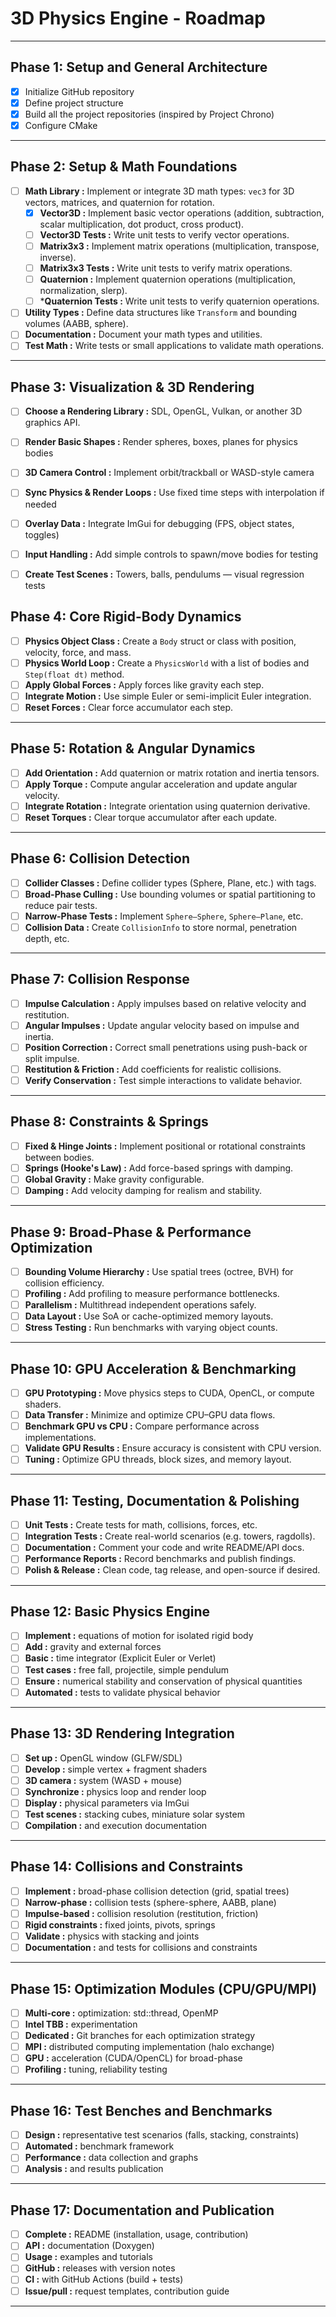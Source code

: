 # 3D Physics Engine - Roadmap

---

## Phase 1: Setup and General Architecture

- [x] Initialize GitHub repository
- [x] Define project structure
- [x] Build all the project repositories (inspired by Project Chrono)
- [x] Configure CMake

---

## Phase 2: Setup & Math Foundations  

- [ ] **Math Library :** Implement or integrate 3D math types: `vec3` for 3D vectors, matrices, and quaternion for rotation.  
  - [x] **Vector3D :** Implement basic vector operations (addition, subtraction, scalar multiplication, dot product, cross product).
  - [ ] **Vector3D Tests :** Write unit tests to verify vector operations.
  - [ ] **Matrix3x3 :** Implement matrix operations (multiplication, transpose, inverse).
  - [ ] **Matrix3x3 Tests :** Write unit tests to verify matrix operations.
  - [ ] **Quaternion :** Implement quaternion operations (multiplication, normalization, slerp).
  - [ ] ***Quaternion Tests :** Write unit tests to verify quaternion operations.
- [ ] **Utility Types :** Define data structures like `Transform` and bounding volumes (AABB, sphere).  
- [ ] **Documentation :** Document your math types and utilities.
- [ ] **Test Math :** Write tests or small applications to validate math operations.

---

## Phase 3: Visualization & 3D Rendering

- [ ] **Choose a Rendering Library :** SDL, OpenGL, Vulkan, or another 3D graphics API.
- [ ] **Render Basic Shapes :** Render spheres, boxes, planes for physics bodies
- [ ] **3D Camera Control :** Implement orbit/trackball or WASD-style camera
- [ ] **Sync Physics & Render Loops :** Use fixed time steps with interpolation if needed
- [ ] **Overlay Data :** Integrate ImGui for debugging (FPS, object states, toggles)
- [ ] **Input Handling :** Add simple controls to spawn/move bodies for testing
- [ ] **Create Test Scenes :** Towers, balls, pendulums — visual regression tests


## Phase 4: Core Rigid-Body Dynamics  

- [ ] **Physics Object Class :** Create a `Body` struct or class with position, velocity, force, and mass.  
- [ ] **Physics World Loop :** Create a `PhysicsWorld` with a list of bodies and `Step(float dt)` method.  
- [ ] **Apply Global Forces :** Apply forces like gravity each step.  
- [ ] **Integrate Motion :** Use simple Euler or semi-implicit Euler integration.  
- [ ] **Reset Forces :** Clear force accumulator each step.

---

## Phase 5: Rotation & Angular Dynamics  

- [ ] **Add Orientation :** Add quaternion or matrix rotation and inertia tensors.  
- [ ] **Apply Torque :** Compute angular acceleration and update angular velocity.  
- [ ] **Integrate Rotation :** Integrate orientation using quaternion derivative.  
- [ ] **Reset Torques :** Clear torque accumulator after each update.

---

## Phase 6: Collision Detection  

- [ ] **Collider Classes :** Define collider types (Sphere, Plane, etc.) with tags.  
- [ ] **Broad-Phase Culling :** Use bounding volumes or spatial partitioning to reduce pair tests.  
- [ ] **Narrow-Phase Tests :** Implement `Sphere–Sphere`, `Sphere–Plane`, etc.  
- [ ] **Collision Data :** Create `CollisionInfo` to store normal, penetration depth, etc.

---

## Phase 7: Collision Response  

- [ ] **Impulse Calculation :** Apply impulses based on relative velocity and restitution.  
- [ ] **Angular Impulses :** Update angular velocity based on impulse and inertia.  
- [ ] **Position Correction :** Correct small penetrations using push-back or split impulse.  
- [ ] **Restitution & Friction :** Add coefficients for realistic collisions.  
- [ ] **Verify Conservation :** Test simple interactions to validate behavior.

---

## Phase 8: Constraints & Springs  

- [ ] **Fixed & Hinge Joints :** Implement positional or rotational constraints between bodies.  
- [ ] **Springs (Hooke's Law) :** Add force-based springs with damping.  
- [ ] **Global Gravity :** Make gravity configurable.  
- [ ] **Damping :** Add velocity damping for realism and stability.

---

## Phase 9: Broad-Phase & Performance Optimization  

- [ ] **Bounding Volume Hierarchy :** Use spatial trees (octree, BVH) for collision efficiency.  
- [ ] **Profiling :** Add profiling to measure performance bottlenecks.  
- [ ] **Parallelism :** Multithread independent operations safely.  
- [ ] **Data Layout :** Use SoA or cache-optimized memory layouts.  
- [ ] **Stress Testing :** Run benchmarks with varying object counts.

---

## Phase 10: GPU Acceleration & Benchmarking  

- [ ] **GPU Prototyping :** Move physics steps to CUDA, OpenCL, or compute shaders.  
- [ ] **Data Transfer :** Minimize and optimize CPU–GPU data flows.  
- [ ] **Benchmark GPU vs CPU :** Compare performance across implementations.  
- [ ] **Validate GPU Results :** Ensure accuracy is consistent with CPU version.  
- [ ] **Tuning :** Optimize GPU threads, block sizes, and memory layout.

---

## Phase 11: Testing, Documentation & Polishing  

- [ ] **Unit Tests :** Create tests for math, collisions, forces, etc.  
- [ ] **Integration Tests :** Create real-world scenarios (e.g. towers, ragdolls).  
- [ ] **Documentation :** Comment your code and write README/API docs.  
- [ ] **Performance Reports :** Record benchmarks and publish findings.  
- [ ] **Polish & Release :** Clean code, tag release, and open-source if desired.

---

## Phase 12: Basic Physics Engine

- [ ] **Implement :** equations of motion for isolated rigid body
- [ ] **Add :** gravity and external forces
- [ ] **Basic :** time integrator (Explicit Euler or Verlet)
- [ ] **Test cases :** free fall, projectile, simple pendulum
- [ ] **Ensure :** numerical stability and conservation of physical quantities
- [ ] **Automated :** tests to validate physical behavior

---

## Phase 13: 3D Rendering Integration

- [ ] **Set up :** OpenGL window (GLFW/SDL)
- [ ] **Develop :** simple vertex + fragment shaders
- [ ] **3D camera :** system (WASD + mouse)
- [ ] **Synchronize :** physics loop and render loop
- [ ] **Display :** physical parameters via ImGui
- [ ] **Test scenes :** stacking cubes, miniature solar system
- [ ] **Compilation :** and execution documentation

---

## Phase 14: Collisions and Constraints

- [ ] **Implement :** broad-phase collision detection (grid, spatial trees)
- [ ] **Narrow-phase :** collision tests (sphere-sphere, AABB, plane)
- [ ] **Impulse-based :** collision resolution (restitution, friction)
- [ ] **Rigid constraints :** fixed joints, pivots, springs
- [ ] **Validate :** physics with stacking and joints
- [ ] **Documentation :** and tests for collisions and constraints

---

## Phase 15: Optimization Modules (CPU/GPU/MPI)

- [ ] **Multi-core :** optimization: std::thread, OpenMP
- [ ] **Intel TBB :** experimentation
- [ ] **Dedicated :** Git branches for each optimization strategy
- [ ] **MPI :** distributed computing implementation (halo exchange)
- [ ] **GPU :** acceleration (CUDA/OpenCL) for broad-phase
- [ ] **Profiling :** tuning, reliability testing

---

## Phase 16: Test Benches and Benchmarks

- [ ] **Design :** representative test scenarios (falls, stacking, constraints)
- [ ] **Automated :** benchmark framework
- [ ] **Performance :** data collection and graphs
- [ ] **Analysis :** and results publication

---

## Phase 17: Documentation and Publication

- [ ] **Complete :** README (installation, usage, contribution)
- [ ] **API :** documentation (Doxygen)
- [ ] **Usage :** examples and tutorials
- [ ] **GitHub :** releases with version notes
- [ ] **CI :** with GitHub Actions (build + tests)
- [ ] **Issue/pull :** request templates, contribution guide

---
